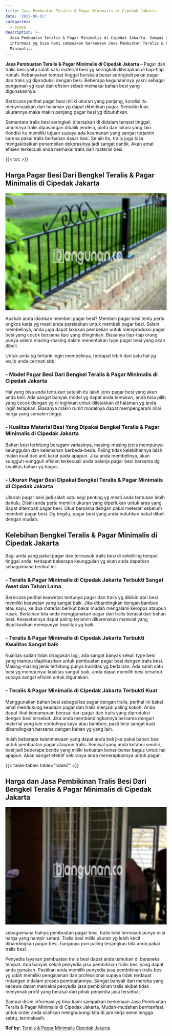 ```yaml
---
title: Jasa Pembuatan Teralis & Pagar Minimalis di Cipedak Jakarta
date: '2025-06-01'
categories:
  - biaya
description: >-
  Jasa Pembuatan Teralis & Pagar Minimalis di Cipedak Jakarta. Sampai disini
  informasi yg bisa kami sampaikan berkenaan Jasa Pembuatan Teralis & Pagar
  Minimali...
---
```


**Jasa Pembuatan Teralis & Pagar Minimalis di Cipedak Jakarta** – Pagar dan tralis besi yaitu salah satu material besi yg seringkali diterapkan di tiap-tiap rumah. Kebanyakan tempat tinggal berskala besar seringkali pakai pagar dan tralis yg diproduksi dengan besi. Beberapa kegunaannya yakni sebagai pengaman yg kuat dan efisien sebab memakai bahan besi yang digunakannya.

Berbicara perihal pagar besi miliki ukuran yang panjang, kondisi itu menyesuaikan dari halaman yg dapat diberikan pagar. Semakin luas ukurannya maka makin panjang pagar besi yg dibutuhkan.

Sementara tralis besi seringkali diterapkan di didalam tempat tinggal, umumnya tralis dipasangan dibalik jendela, pintu dan lokasi yang lain. Kondisi itu memiliki tujuan supaya ada keamanan yang sangat terjamin karena pakai tralis berbahan dasar besi. Selain itu, tralis juga bisa mengakibatkan penampilan dekorasinya jadi sangat cantik. Akan amat efisien terkecuali anda memakai tralis dari material besi.

{{< toc >}}

## Harga Pagar Besi Dari Bengkel Teralis & Pagar Minimalis di Cipedak Jakarta

![Jasa Pembuatan Teralis & Pagar Minimalis di Cipedak Jakarta](/images/pagar-minimalis-murah-35.png)

Apakah anda idamkan membeli pagar besi? Membeli pagar besi tentu perlu ongkos kerja yg mesti anda persiapkan untuk membeli pagar besi. Selain membelinya, anda juga dapat lakukan pembelian untuk memproduksi pagar besi yang cocok bersama tipe yang diinginkan. Biasanya tiap-tiap orang punya selera masing-masing dalam menentukan type pagar besi yang akan dibeli.

Untuk anda yg tertarik ingin membelinya, terdapat lebih dari satu hal yg wajib anda cermati sbb:
### \- Model Pagar Besi Dari Bengkel Teralis & Pagar Minimalis di Cipedak Jakarta

Hal yang bisa anda tentukan setelah itu ialah jenis pagar besi yang akan anda beli. Ada sangat banyak model yg dapat anda tentukan, anda bisa pilih yang cocok dengan yg di inginkan untuk diletakkan di halaman yg anda ingin terapkan. Biasanya makin rumit modelnya dapat mempengaruhi nilai harga yang semakin tinggi.

### \- Kualitas Material Besi Yang Dipakai Bengkel Teralis & Pagar Minimalis di Cipedak Jakarta

Bahan besi terhitung beragam variasinya, masing-masing jenis mempunyai keunggulan dan kelemahan berbeda-beda. Paling tidak kelebihannya ialah makin kuat dan anti karat pada apapun. Jika anda membelinya, akan sungguh-sungguh efisien terkecuali anda belanja pagar besi bersama dg kwalitas bahan yg bagus.

### \- Ukuran Pagar Besi Dipakai Bengkel Teralis & Pagar Minimalis di Cipedak Jakarta

Ukuran pagar besi jadi salah satu segi penting yg mesti anda tentukan lebih dahulu. Disini anda perlu memilih ukuran yang diperlukan untuk area yang dapat ditempati pagar besi. Ukur bersama dengan pakai meteran sebelum membeli pagar besi. Dg begitu, pagar besi yang anda butuhkan bakal dibeli dengan mudah.

## Kelebihan Bengkel Teralis & Pagar Minimalis di Cipedak Jakarta

Bagi anda yang pakai pagar dan termasuk tralis besi di sekeliling tempat tinggal anda, terdapat beberapa keunggulan yg akan anda dapatkan sebagaimana berikut ini.

### \- Teralis & Pagar Minimalis di Cipedak Jakarta Terbukti Sangat Awet dan Tahan Lama

Berbicara perihal keawetan tentunya pagar dan tralis yg dibikin dari besi memiliki keawetan yang sangat baik. Jika dibandingkan dengan bamboo atau kayu, ke dua material berikut bakal mudah mengalami keropos ataupun rusak. Berlainan bila anda menggunakan pagar dan tralis berasal dari bahan besi. Keawetannya dapat paling terjamin dikarenakan material yang diaplikasikan mempunyai kwalitas yg baik.

### \- Teralis & Pagar Minimalis di Cipedak Jakarta Terbukti Kwalitas Sangat baik

Kualitas sudah tidak diragukan lagi, ada sangat banyak sekali type besi yang mampu diaplikasikan untuk pembuatan pagar besi dengan tralis besi. Masing-masing jenis terhitung punya kwalitas yg berlainan. Ada salah satu besi yg mempunyai kualitas sangat baik, anda dapat memilih besi tersebut supaya sangat efisien untuk digunakan.

### \- Teralis & Pagar Minimalis di Cipedak Jakarta Terbukti Kuat

Menggunakan bahan besi sebagai las pagar dengan tralis, perihal ini bakal amat mendukung keadaan pagar dan tralis menjadi paling kokoh. Anda dapat lihat kemampuan berasal dari pagar dan tralis yang diproduksi dengan besi tersebut. Jika anda membandingkannya bersama dengan material yang lain contohnya kayu atau bamboo, pasti besi sangat kuat dibandingkan bersama dengan bahan yg yang lain.

Itulah beberapa keistimewaan yang dapat anda beli jika pakai bahan besi untuk pembuatan pagar ataupun tralis. Semisal yang anda ketahui sendiri, besi jadi beberapa benda yang miliki kekuatan benar-benar bagus untuk hal apapun. Akan sangat efektif sekiranya anda menerapkannya untuk pagar.

{{< table-tables table="table2" >}}

## Harga dan Jasa Pembikinan Tralis Besi Dari Bengkel Teralis & Pagar Minimalis di Cipedak Jakarta

![Jasa Pembuatan Teralis & Pagar Minimalis di Cipedak Jakarta](/images/teralis-minimalis-murah-33.png)

sebagaimana halnya pembuatan pagar besi, tralis besi termasuk punya nilai harga yang hampir setara. Tralis besi miliki ukuran yg lebih kecil dibandingkan pagar besi, harganya pun paling terjangkau bila anda pakai tralis besi.

Penyedia layanan pembuatan tralis besi dapat anda temukan di beraneka tempat. Ada banyak sekali penyedia jasa pembikinan tralis besi yang dapat anda gunakan. Pastikan anda memilih penyedia jasa pembikinan tralis besi yg udah memiliki pengalaman dan professional supaya tidak terdapat rintangan didalam proses pembuatannya. Sangat banyak dari mereka yang kecewa dalam memakai penyedia jasa pembikinan tralis akibat tidak menyimak profil yang berasal dari pihak penyedia jasa tersebut.

Sampai disini informasi yg bisa kami sampaikan berkenaan Jasa Pembuatan Teralis & Pagar Minimalis di Cipedak Jakarta, Mudah-mudahan bermanfaat, untuk order anda silahkan menghubungi kita di jam kerja senin hingga sabtu, terimakasih.

**Ref by:** [Teralis & Pagar Minimalis Cipedak Jakarta](https://id.wikipedia.org/wiki/Teralis)
